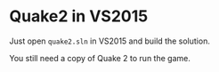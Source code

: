 # Quake2 in VS2015

Just open `quake2.sln` in VS2015 and build the solution.

You still need a copy of Quake 2 to run the game.
